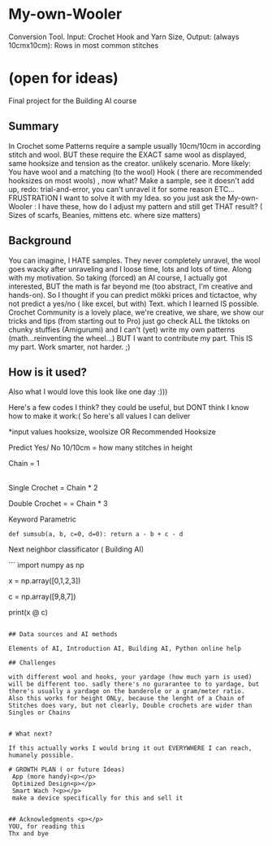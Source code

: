 # My-own-Wooler
Conversion Tool. 
Input: Crochet Hook and Yarn Size, 
Output: (always 10cmx10cm): Rows in most common stitches

# (open for ideas)

Final project for the Building AI course

## Summary

In Crochet some Patterns require a sample usually 10cm/10cm in according stitch and wool. BUT these require the EXACT same wool as displayed, same hooksize and tension as the creator. unlikely scenario.
More likely: You have wool and a matching (to the wool) Hook ( there are recommended hooksizes on most wools) , now what? Make a sample, see it doesn't add up, redo: trial-and-error, you can't unravel it for some reason ETC... FRUSTRATION
I want to solve it with my Idea. so you just ask the My-own-Wooler : I have these, how do I adjust my pattern and still get THAT result? ( Sizes of scarfs, Beanies, mittens etc. where size matters)


## Background

You can imagine, I HATE samples. They never completely unravel, the wool goes wacky after unraveling and I loose time, lots and lots of time. Along with my motivation.
So taking (forced) an AI course, I actually got interested, BUT the math is far beyond me (too abstract, I'm creative and hands-on).
So I thought if you can predict mökki prices and tictactoe, why not predict a yes/no ( like excel, but with) Text. which I learned IS possible.
Crochet Community is a lovely place, we're creative, we share, we show our tricks and tips (from starting out to Pro) just go check ALL the tiktoks on chunky stuffies (Amigurumi)
and I can't (yet) write my own patterns (math...reinventing the wheel...) BUT I want to contribute my part.
This IS my part. Work smarter, not harder. ;)

## How is it used?
Also what I would love this look like one day :)))



Here's a few codes I think? they could be useful, but DONT think I know how to make it work:(
So here's all values I can deliver



 *input values hooksize, woolsize OR Recommended Hooksize<p></p>
  Predict Yes/ No 10/10cm = how many stitches in height<p></p> 
  Chain = 1 <p></p>            
  Single Crochet = Chain * 2<p></p> 
  Double Crochet = = Chain * 3 <p></p> 


 Keyword Parametric  
 
``def sumsub(a, b, c=0, d=0):
    return a - b + c - d ``
<p></p>  
Next neighbor classificator ( Building AI)
<p></p> 
```
import numpy as np

x = np.array([0,1,2,3])<p></p> 
c = np.array([9,8,7])<p></p> 

print(x @ c)

```

## Data sources and AI methods

Elements of AI, Introduction AI, Building AI, Python online help

## Challenges

with different wool and hooks, your yardage (how much yarn is used) will be different too. sadly there's no gurarantee to to yardage, but there's usually a yardage on the banderole or a gram/meter ratio. 
Also this works for height ONLy, because the lenght of a Chain of Stitches does vary, but not clearly, Double crochets are wider than Singles or Chains


# What next?

If this actually works I would bring it out EVERYWHERE I can reach, humanely possible.

# GROWTH PLAN ( or future Ideas)
 App (more handy)<p></p>
 Optimized Design<p></p>
 Smart Wach ?<p></p>
 make a device specifically for this and sell it


## Acknowledgments <p></p> 
YOU, for reading this
Thx and bye
